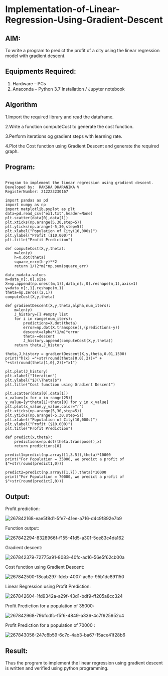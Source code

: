 # Implementation-of-Linear-Regression-Using-Gradient-Descent

## AIM:
To write a program to predict the profit of a city using the linear regression model with gradient descent.

## Equipments Required:
1. Hardware – PCs
2. Anaconda – Python 3.7 Installation / Jupyter notebook

## Algorithm
1.Import the required library and read the dataframe.

2.Write a function computeCost to generate the cost function.

3.Perform iterations og gradient steps with learning rate. 

4.Plot the Cost function using Gradient Descent and generate the required graph. 

## Program:
```

Program to implement the linear regression using gradient descent.
Developed by:  RAKSHA DHARANIKA V 
RegisterNumber: 212223230167

```
```
import pandas as pd
import numpy as np
import matplotlib.pyplot as plt
data=pd.read_csv("ex1.txt",header=None)
plt.scatter(data[0],data[1])
plt.xticks(np.arange(5,30,step=5))
plt.yticks(np.arange(-5,30,step=5))
plt.xlabel("Population of City(10,000s)")
plt.ylabel("Profit ($10,000)")
plt.title("Profit Prediction")

def computeCost(X,y,theta):
    m=len(y) 
    h=X.dot(theta) 
    square_err=(h-y)**2
    return 1/(2*m)*np.sum(square_err) 

data_n=data.values
m=data_n[:,0].size
X=np.append(np.ones((m,1)),data_n[:,0].reshape(m,1),axis=1)
y=data_n[:,1].reshape(m,1)
theta=np.zeros((2,1))
computeCost(X,y,theta) 

def gradientDescent(X,y,theta,alpha,num_iters):
    m=len(y)
    J_history=[] #empty list
    for i in range(num_iters):
        predictions=X.dot(theta)
        error=np.dot(X.transpose(),(predictions-y))
        descent=alpha*(1/m)*error
        theta-=descent
        J_history.append(computeCost(X,y,theta))
    return theta,J_history

theta,J_history = gradientDescent(X,y,theta,0.01,1500)
print("h(x) ="+str(round(theta[0,0],2))+" + "+str(round(theta[1,0],2))+"x1")

plt.plot(J_history)
plt.xlabel("Iteration")
plt.ylabel("$J(\Theta)$")
plt.title("Cost function using Gradient Descent")

plt.scatter(data[0],data[1])
x_value=[x for x in range(25)]
y_value=[y*theta[1]+theta[0] for y in x_value]
plt.plot(x_value,y_value,color="r")
plt.xticks(np.arange(5,30,step=5))
plt.yticks(np.arange(-5,30,step=5))
plt.xlabel("Population of City(10,000s)")
plt.ylabel("Profit ($10,000)")
plt.title("Profit Prediction")

def predict(x,theta):
    predictions=np.dot(theta.transpose(),x)
    return predictions[0]

predict1=predict(np.array([1,3.5]),theta)*10000
print("For Population = 35000, we predict a profit of $"+str(round(predict1,0)))

predict2=predict(np.array([1,7]),theta)*10000
print("For Population = 70000, we predict a profit of $"+str(round(predict2,0)))
```

## Output:
Profit prediction:

![267842168-eae5f8d1-5fe7-41ee-a716-d4c9f892e7b9](https://github.com/user-attachments/assets/c35bdd6e-82ca-493c-ac96-80ef1e088945)

Function output:

![267842294-8328966f-f155-41d5-a301-5ce83c4da162](https://github.com/user-attachments/assets/5207d37b-60d8-473c-aab8-91cbcf0825e7)

Gradient descent:

![267842379-72775a91-8083-40fc-ac16-56e5f62cb00a](https://github.com/user-attachments/assets/b8142caf-efa7-4263-a217-d8deab50dcf5)

Cost function using Gradient Descent:

![267842500-18cab297-fdeb-4007-ac8c-95b1dc891150](https://github.com/user-attachments/assets/6fdf6911-3578-49a1-9652-2758b13fb1db)

Linear Regression using Profit Prediction:

![267842604-1fd9342a-a29f-43d1-bdf9-ff205a8cc324](https://github.com/user-attachments/assets/87442c86-87f1-411d-864e-d46a07e45f8f)

Profit Prediction for a population of 35000:

![267842968-79bfcdfc-f5f6-4849-a336-4c7f925952c4](https://github.com/user-attachments/assets/ea6975f3-7e2d-43be-b04e-c93f6f4ff9b8)

Profit Prediction for a population of 70000 :

![267843056-247c8b59-6c7c-4ab3-ba67-15ace41f28b6](https://github.com/user-attachments/assets/853c2aab-b55d-425f-95c5-62e6c882e800)


## Result:
Thus the program to implement the linear regression using gradient descent is written and verified using python programming.
